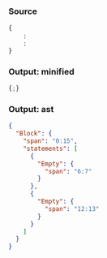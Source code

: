 ### Source
```js parse:stmt
{
    ;
    ;
}
```

### Output: minified
```js
{;}
```

### Output: ast
```json
{
  "Block": {
    "span": "0:15",
    "statements": [
      {
        "Empty": {
          "span": "6:7"
        }
      },
      {
        "Empty": {
          "span": "12:13"
        }
      }
    ]
  }
}
```
